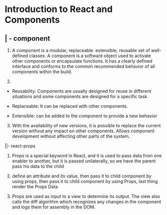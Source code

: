# Introduction to React and Components

## | - component

1. A component is a modular, replaceable. extensible, reusable set of well-defined classes. A component is a software object used to activate other components or encapsulate functions. It has a clearly defined interface and conforms to the common recommended behavior of all components within the build.

2. 
  * Reusability: Components are usually designed for reuse in different situations and some components are designed for a specific task.

  * Replaceable: It can be replaced with other components.

  * Extensible: can be added to the component to provide a new behavior

3. With the availability of new versions, it is possible to replace the current version without any impact on other components. Allows component development without affecting other parts of the system.

 

||- react-props

1. Props is a special keyword in React, and it is used to pass data from one enabler to another, but it is passed unilaterally, so we have the parent pass his data to the child

2. define an attribute and its value, then pass it to child component by using props, then pass it to child component by using Props, last thing render the Props Data

3. Props are used as input to a view to determine its output. The view also calls the diff algorithm which recognizes any changes in the component and logs them for assembly in the DOM.
